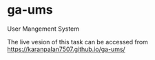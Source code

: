 # ga-ums

User Mangement System

The live vesion of this task can be accessed from https://karanpalan7507.github.io/ga-ums/
